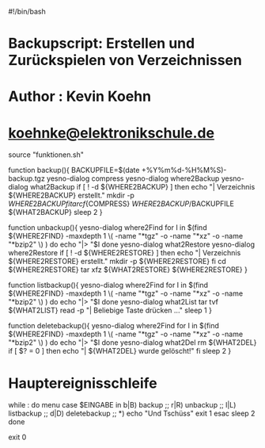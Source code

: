 #!/bin/bash

# Backupscript: Erstellen und Zurückspielen von Verzeichnissen
# Author : Kevin Koehn
# koehnke@elektronikschule.de

source "funktionen.sh"

function backup(){
	BACKUPFILE=$(date +%Y%m%d-%H%M%S)-backup.tgz
	yesno-dialog compress 
	yesno-dialog where2Backup 
	yesno-dialog what2Backup 
	if [ ! -d ${WHERE2BACKUP} ]
        then
                echo "| Verzeichnis ${WHERE2BACKUP} erstellt."
                mkdir -p ${WHERE2BACKUP}
        fi
	tar cf${COMPRESS} ${WHERE2BACKUP}/$BACKUPFILE ${WHAT2BACKUP}
	sleep 2
}

function unbackup(){
	yesno-dialog where2Find
	for I in $(find ${WHERE2FIND} -maxdepth 1 \( -name "*tgz" -o -name "*xz" -o -name "*bzip2" \) )
	do 
	    echo "|> "$I
    	done
	yesno-dialog what2Restore 
	yesno-dialog where2Restore
	if [ ! -d ${WHERE2RESTORE} ]
	then
		echo "| Verzeichnis ${WHERE2RESTORE} erstellt."
		mkdir -p ${WHERE2RESTORE}
	fi
	cd ${WHERE2RESTORE}
	tar xfz ${WHAT2RESTORE} ${WHERE2RESTORE}
}

function listbackup(){
	yesno-dialog where2Find 
	for I in $(find ${WHERE2FIND} -maxdepth 1 \( -name "*tgz" -o -name "*xz" -o -name "*bzip2" \) )
	do 
		echo "|> "$I
    	done
	yesno-dialog what2List 
	tar tvf ${WHAT2LIST}
	read -p "| Beliebige Taste drücken ..." 
	sleep 1
}

function deletebackup(){
	yesno-dialog where2Find 
	for I in $(find ${WHERE2FIND} -maxdepth 1 \( -name "*tgz" -o -name "*xz" -o -name "*bzip2" \) )
	do 
		echo "|> "$I
	done
   	yesno-dialog what2Del 
	rm ${WHAT2DEL}
	if [ $? = 0 ]
	then
		echo "| ${WHAT2DEL} wurde gelöscht!"
	fi
	sleep 2
}

# Hauptereignisschleife
while :
do
	menu
	case $EINGABE in
		b|B)
			backup
			;;
		r|R)
			unbackup
			;;
		l|L)
			listbackup
			;;
		d|D)
			deletebackup
			;;
		*)
			echo "Und Tschüss"
			exit 1
	esac
	sleep 2
done

exit 0
